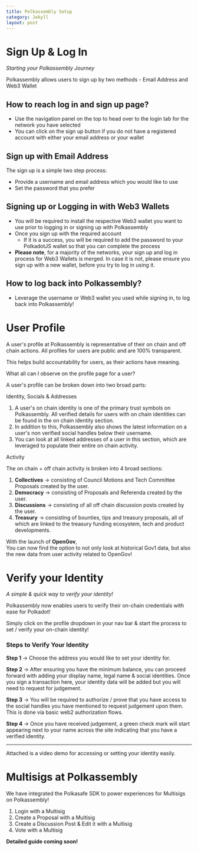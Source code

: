 ```yaml
---
title: Polkassembly Setup
category: Jekyll
layout: post
---
```


# Sign Up & Log In

_Starting your Polkassembly Journey_

Polkassembly allows users to sign up by two methods - Email Address and Web3 Wallet

## How to reach log in and sign up page?

- Use the navigation panel on the top to head over to the login tab for the network you have selected
- You can click on the sign up button if you do not have a registered account with either your email address or your wallet

## Sign up with Email Address

The sign up is a simple two step process:

- Provide a username and email address which you would like to use
- Set the password that you prefer

## Signing up or Logging in with Web3 Wallets

- You will be required to install the respective Web3 wallet you want to use prior to logging in or signing up with Polkassembly
- Once you sign up with the required account
  - If it is a success, you will be required to add the password to your PolkadotJS wallet so that you can complete the process
- **Please note**, for a majority of the networks, your sign up and log in process for Web3 Wallets is merged. In case it is not, please ensure you sign up with a new wallet, before you try to log in using it.

## How to log back into Polkassembly?

- Leverage the username or Web3 wallet you used while signing in, to log back into Polkassembly!

# User Profile

A user's profile at Polkassembly is representative of their on chain and off chain actions. All profiles for users are public and are 100% transparent.

This helps build accountability for users, as their actions have meaning.

What all can I observe on the profile page for a user?

A user's profile can be broken down into two broad parts:

Identity, Socials & Addresses

1. A user's on chain identity is one of the primary trust symbols on Polkassembly. All verified details for users with on chain identities can be found in the on chain identity section.
2. In addition to this, Polkassembly also shows the latest information on a user's non verified social handles below their username.
3. You can look at all linked addresses of a user in this section, which are leveraged to populate their entire on chain activity.

Activity

The on chain + off chain activity is broken into 4 broad sections:

1. **Collectives** → consisting of Council Motions and Tech Committee Proposals created by the user.
2. **Democracy** → consisting of Proposals and Referenda created by the user.
3. **Discussions** → consisting of all off chain discussion posts created by the user.
4. **Treasury** → consisting of bounties, tips and treasury proposals, all of which are linked to the treasury funding ecosystem, tech and product developments.

With the launch of **OpenGov**,  
You can now find the option to not only look at historical Gov1 data, but also the new data from user activity related to OpenGov!

# Verify your Identity

_A simple & quick way to verify your identity!_

Polkassembly now enables users to verify their on-chain credentials with ease for Polkadot!

Simply click on the profile dropdown in your nav bar & start the process to set / verify your on-chain identity!

### Steps to Verify Your Identity

**Step 1** → Choose the address you would like to set your identity for.

**Step 2** → After ensuring you have the minimum balance, you can proceed forward with adding your display name, legal name & social identities. Once you sign a transaction here, your identity data will be added but you will need to request for judgement.

**Step 3** → You will be required to authorize / prove that you have access to the social handles you have mentioned to request judgement upon them. This is done via basic web2 authorization flows.

**Step 4** → Once you have received judgement, a green check mark will start appearing next to your name across the site indicating that you have a verified identity.

---

Attached is a video demo for accessing or setting your identity easily.

# Multisigs at Polkassembly

We have integrated the Polkasafe SDK to power experiences for Multisigs on Polkassembly!

1. Login with a Multisig
2. Create a Proposal with a Multisig
3. Create a Discussion Post & Edit it with a Multisig
4. Vote with a Multisig

**Detailed guide coming soon!**
